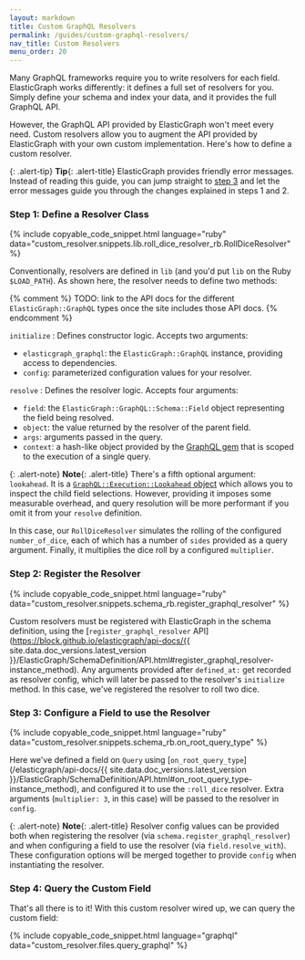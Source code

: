 ```yaml
---
layout: markdown
title: Custom GraphQL Resolvers
permalink: /guides/custom-graphql-resolvers/
nav_title: Custom Resolvers
menu_order: 20
---
```


Many GraphQL frameworks require you to write resolvers for each field. ElasticGraph works differently: it
defines a full set of resolvers for you. Simply define your schema and index your data, and it provides the
full GraphQL API.

However, the GraphQL API provided by ElasticGraph won't meet every need. Custom resolvers allow you to augment
the API provided by ElasticGraph with your own custom implementation. Here's how to define a custom resolver.

{: .alert-tip}
**Tip**{: .alert-title}
ElasticGraph provides friendly error messages. Instead of reading this guide, you can jump straight to
[step 3](#step-3-configure-a-field-to-use-the-resolver) and let the error messages guide you through the
changes explained in steps 1 and 2.

### Step 1: Define a Resolver Class

{% include copyable_code_snippet.html language="ruby" data="custom_resolver.snippets.lib.roll_dice_resolver_rb.RollDiceResolver" %}

Conventionally, resolvers are defined in `lib` (and you'd put `lib` on the Ruby `$LOAD_PATH`).
As shown here, the resolver needs to define two methods:

{% comment %}
TODO: link to the API docs for the different `ElasticGraph::GraphQL` types once the site includes those API docs.
{% endcomment %}

`initialize`
: Defines constructor logic. Accepts two arguments:
  * `elasticgraph_graphql`: the `ElasticGraph::GraphQL` instance, providing access to dependencies.
  * `config`: parameterized configuration values for your resolver.

`resolve`
: Defines the resolver logic. Accepts four arguments:
  * `field`: the `ElasticGraph::GraphQL::Schema::Field` object representing the field being resolved.
  * `object`: the value returned by the resolver of the parent field.
  * `args`: arguments passed in the query.
  * `context`: a hash-like object provided by the [GraphQL gem](https://graphql-ruby.org/queries/executing_queries.html#context)
    that is scoped to the execution of a single query.

{: .alert-note}
**Note**{: .alert-title}
There's a fifth optional argument: `lookahead`. It is a [`GraphQL::Execution::Lookahead` object](https://graphql-ruby.org/queries/lookahead.html)
which allows you to inspect the child field selections. However, providing it imposes some measurable overhead, and query resolution will be
more performant if you omit it from your `resolve` definition.

In this case, our `RollDiceResolver` simulates the rolling of the configured `number_of_dice`, each of which has a number of `sides`
provided as a query argument. Finally, it multiplies the dice roll by a configured `multiplier`.

### Step 2: Register the Resolver

{% include copyable_code_snippet.html language="ruby" data="custom_resolver.snippets.schema_rb.register_graphql_resolver" %}

Custom resolvers must be registered with ElasticGraph in the schema definition, using the [`register_graphql_resolver`
API](https://block.github.io/elasticgraph/api-docs/{{ site.data.doc_versions.latest_version }}/ElasticGraph/SchemaDefinition/API.html#register_graphql_resolver-instance_method).
Any arguments provided after `defined_at:` get recorded as resolver config, which will later be passed to the resolver's `initialize` method.
In this case, we've registered the resolver to roll two dice.

### Step 3: Configure a Field to use the Resolver

{% include copyable_code_snippet.html language="ruby" data="custom_resolver.snippets.schema_rb.on_root_query_type" %}

Here we've defined a field on `Query` using [`on_root_query_type`](/elasticgraph/api-docs/{{ site.data.doc_versions.latest_version }}/ElasticGraph/SchemaDefinition/API.html#on_root_query_type-instance_method),
and configured it to use the `:roll_dice` resolver. Extra arguments (`multiplier: 3`, in this case) will be passed to the resolver in `config`.

{: .alert-note}
**Note**{: .alert-title}
Resolver config values can be provided both when registering the resolver (via `schema.register_graphql_resolver`)
and when configuring a field to use the resolver (via `field.resolve_with`). These configuration options will be
merged together to provide `config` when instantiating the resolver.

### Step 4: Query the Custom Field

That's all there is to it! With this custom resolver wired up, we can query the custom field:

{% include copyable_code_snippet.html language="graphql" data="custom_resolver.files.query_graphql" %}

